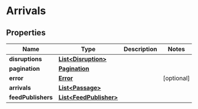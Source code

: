 
# Arrivals

## Properties
Name | Type | Description | Notes
------------ | ------------- | ------------- | -------------
**disruptions** | [**List&lt;Disruption&gt;**](Disruption.md) |  | 
**pagination** | [**Pagination**](Pagination.md) |  | 
**error** | [**Error**](Error.md) |  |  [optional]
**arrivals** | [**List&lt;Passage&gt;**](Passage.md) |  | 
**feedPublishers** | [**List&lt;FeedPublisher&gt;**](FeedPublisher.md) |  | 



